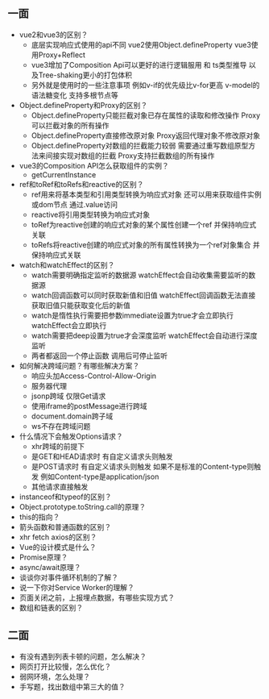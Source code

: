 ## 一面
* vue2和vue3的区别？
  - 底层实现响应式使用的api不同 vue2使用Object.defineProperty vue3使用Proxy+Reflect
  - vue3增加了Composition Api可以更好的进行逻辑服用 和 ts类型推导 以及Tree-shaking更小的打包体积
  - 另外就是使用时的一些注意事项 例如v-if的优先级比v-for更高 v-model的语法糖变化 支持多根节点等
* Object.defineProperty和Proxy的区别？
  - Object.defineProperty只能拦截对象已存在属性的读取和修改操作 Proxy可以拦截对象的所有操作
  - Object.defineProperty直接修改原对象 Proxy返回代理对象不修改原对象
  - Object.defineProperty对数组的拦截能力较弱 需要通过重写数组原型方法来间接实现对数组的拦截 Proxy支持拦截数组的所有操作
* vue3的Composition API怎么获取组件的实例？
  - getCurrentInstance
* ref和toRef和toRefs和reactive的区别？
  - ref用来将基本类型和引用类型转换为响应式对象 还可以用来获取组件实例或dom节点 通过.value访问
  - reactive将引用类型转换为响应式对象
  - toRef为reactive创建的响应式对象的某个属性创建一个ref 并保持响应式关联
  - toRefs将reactive创建的响应式对象的所有属性转换为一个ref对象集合 并保持响应式关联
* watch和watchEffect的区别？
  - watch需要明确指定监听的数据源 watchEffect会自动收集需要监听的数据源
  - watch回调函数可以同时获取新值和旧值 watchEffect回调函数无法直接获取旧值只能获取变化后的新值
  - watch是惰性执行需要把参数immediate设置为true才会立即执行 watchEffect会立即执行
  - watch需要把deep设置为true才会深度监听 watchEffect会自动进行深度监听
  - 两者都返回一个停止函数 调用后可停止监听
* 如何解决跨域问题？有哪些解决方案？
  - 响应头加Access-Control-Allow-Origin
  - 服务器代理
  - jsonp跨域 仅限Get请求
  - 使用iframe的postMessage进行跨域
  - document.domain跨子域
  - ws不存在跨域问题
* 什么情况下会触发Options请求？
  - xhr跨域的前提下
  - 是GET和HEAD请求时 有自定义请求头则触发
  - 是POST请求时 有自定义请求头则触发 如果不是标准的Content-type则触发 例如Content-type是application/json
  - 其他请求直接触发
* instanceof和typeof的区别？
* Object.prototype.toString.call的原理？
* this的指向？
* 箭头函数和普通函数的区别？
* xhr fetch axios的区别？
* Vue的设计模式是什么？
* Promise原理？
* async/await原理？
* 谈谈你对事件循环机制的了解？
* 说一下你对Service Worker的理解？
* 页面关闭之前，上报埋点数据，有哪些实现方式？
* 数组和链表的区别？

## 二面
* 有没有遇到列表卡顿的问题，怎么解决？
* 网页打开比较慢，怎么优化？
* 弱网环境，怎么处理？
* 手写题，找出数组中第三大的值？

